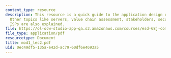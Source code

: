 ```yaml
---
content_type: resource
description: This resource is a quick guide to the application design on the internet.
  Other topics like servers, value chain assessment, stakeholders, security architecture,
  ISPs are also explained.
file: https://ol-ocw-studio-app-qa.s3.amazonaws.com/courses/esd-68j-communications-and-information-policy-spring-2006/0ec49df5135ae42dac7960df6e4693a5_mod1_lec2.pdf
file_type: application/pdf
resourcetype: Document
title: mod1_lec2.pdf
uid: 0ec49df5-135a-e42d-ac79-60df6e4693a5
---
```

